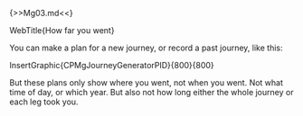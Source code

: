 {>>Mg03.md<<}

WebTitle{How far you went}

You can make a plan for a new journey, or record a past journey, like this:

InsertGraphic{CPMgJourneyGeneratorPID}{800}{800}

But these plans only show where you went, not when you went. Not what time of day, or which year. But also not how long either the whole journey or each leg took you. 
